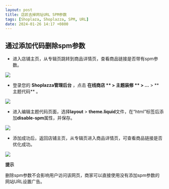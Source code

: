 ```yaml
---
layout: post
title: 店匠去掉网址URL SPM参数
tags: [Shoplaza, Shoplazza, SPM, URL]
date: 2024-01-26 14:17 +0800
---
```

## 通过添加代码删除spm参数

* 进入店铺主页，从专辑页跳转到商品详情页，查看商品链接是否带有spm参数。

![](https://img.fantaskycdn.com/745248c769027226356a5a85d57c94fb.png)

* 登录您的 **Shoplazza管理后台** ，点击 **在线商店 ** >  **主题装修 ** >** ...** > ** 主题代码** 。

![](https://img.fantaskycdn.com/474bf59518ba3f9aa84d045fe54cfaaf.png)

* 进入编辑主题代码页面，选择**layout** > **theme.liquid**文件，在“html”标签后添加**disable-spm**属性，并保存。

![](https://img.fantaskycdn.com/67cd9ba213d31bbe933deaad20bef9fa.png)

* 添加成功后，返回店铺主页，从专辑页进入商品详情页，可查看商品链接是否优化成功。

![](https://img.fantaskycdn.com/472e601ef62758c89323d9a57b4fd69e.png)

**提示**

删除spm参数不会影响用户访问该网页，商家可以直接使用没有添加spm参数的网站URL设置广告。
